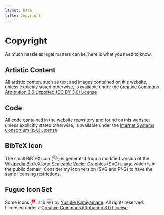 ```yaml
---
layout: base
title: Copyright
---
```


# Copyright #

As much hassle as legal matters can be, here is what you need to know.

## Artistic Content  ##

All artistic content such as text and images contained on this website, unless
explicitly stated otherwise, is available under the
[Creative Commons Attribution 3.0 Unported (CC BY 3.0) License][ccby3.0]

## Code ##

All code contained in the [website repository][website_repo] and found on this
website, unless explicitly stated otherwise, is available under the [Internet
Systems Consortium (ISC) License][iscl].

## BibTeX Icon ##

The small BiBTeX icon (![BibTeX_Icon][bibtex_icon]) is generated from a
modified version of the [Wikipedia BibTeX logo Scaleable Vector Graphics (SVG)
image][bibtex_wikipe] which is in the public domain. Consider my icon version
(SVG and PNG) to have the same licensing restrictions.

## Fugue Icon Set ##

Some icons (![PDF Icon][pdf_icon] and ![Slides Icon][slides_icon])
by [Yusuke Kamiyamane][fugue]. All rights reserved.
Licensed under a [Creative Commons Attribution 3.0 License][ccby3.0].

<!-- Links -->
[ccby3.0]: https://creativecommons.org/licenses/by/3.0/
[website_repo]: https://github.com/ninjin/ninjin.github.com
[iscl]: http://www.opensource.org/licenses/ISC
[bibtex_icon]: /bibtex_icon_small.png
[bibtex_wikipe]: http://commons.wikimedia.org/wiki/File:BibTeX_logo.svg
[pdf_icon]: document-pdf-text.png
[slides_icon]: projection-screen-presentation.png
[fugue]: http://p.yusukekamiyamane.com/
